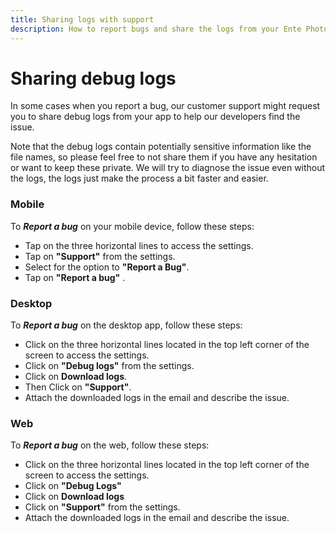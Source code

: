```yaml
---
title: Sharing logs with support
description: How to report bugs and share the logs from your Ente Photos app
---
```


# Sharing debug logs

In some cases when you report a bug, our customer support might request you to
share debug logs from your app to help our developers find the issue.

Note that the debug logs contain potentially sensitive information like the file
names, so please feel free to not share them if you have any hesitation or want
to keep these private. We will try to diagnose the issue even without the logs,
the logs just make the process a bit faster and easier.

### Mobile

To **_Report a bug_** on your mobile device, follow these steps:

-   Tap on the three horizontal lines to access the settings.
-   Tap on **"Support"** from the settings.
-   Select for the option to **"Report a Bug"**.
-   Tap on **"Report a bug"** .

### Desktop

To **_Report a bug_** on the desktop app, follow these steps:

-   Click on the three horizontal lines located in the top left corner of the
    screen to access the settings.
-   Click on **"Debug logs"** from the settings.
-   Click on **Download logs**.
-   Then Click on **"Support"**.
-   Attach the downloaded logs in the email and describe the issue.

### Web

To **_Report a bug_** on the web, follow these steps:

-   Click on the three horizontal lines located in the top left corner of the
    screen to access the settings.
-   Click on **"Debug Logs"**
-   Click on **Download logs**
-   Click on **"Support"** from the settings.
-   Attach the downloaded logs in the email and describe the issue.
